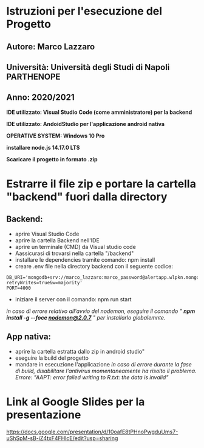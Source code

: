 # Istruzioni per l'esecuzione del Progetto
## Autore: Marco Lazzaro
## Università: Università degli Studi di Napoli PARTHENOPE
## Anno: 2020/2021

**IDE utilizzato: Visual Studio Code (come amministratore) per la backend**

**IDE utilizzato: AndoidStudio per l'applicazione android nativa**

**OPERATIVE SYSTEM: Windows 10 Pro**

**installare node.js 14.17.0 LTS**

**Scaricare il progetto in formato .zip**
# Estrarre il file zip e portare la cartella "backend" fuori dalla directory

## Backend:
* aprire Visual Studio Code
* aprire la cartella Backend nell'IDE
* aprire un terminale (CMD) da Visual studio code
* Aassicurasi di trovarsi nella cartella "/backend"
* installare le dependencies tramite comando: npm install
* creare .env file nella directory backend con il seguente codice:
```
DB_URI='mongodb+srv://marco_lazzaro:marco_password@alertapp.wlpkn.mongodb.net/Alerts?retryWrites=true&w=majority'
PORT=4000
```
* iniziare il server con il comando: npm run start

*in caso di errore relativo all'avvio del nodemon, eseguire il comando " **npm install -g --foce nodemon@2.0.7** " per installarlo globalemnte.*


## App nativa:
* aprire la cartella estratta dallo zip in android studio"
*	eseguire la build del progetto
* mandare in esecuzione l'applicazione
 *in caso di errore durante la fase di build, disabilitare l'antivirus momentaneamente ha risolto il problema. Errore: "AAPT: error failed writing to R.txt: the data is invalid"*

# Link al Google Slides per la presentazione
https://docs.google.com/presentation/d/10oafE8tPHnoPwgduUms7-uShSpM-sB-iZ4txF4FHlcE/edit?usp=sharing
